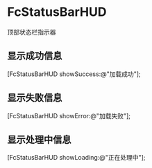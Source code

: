# FcStatusBarHUD
顶部状态栏指示器

## 显示成功信息
[FcStatusBarHUD showSuccess:@"加载成功"];


## 显示失败信息
[FcStatusBarHUD showError:@"加载失败"];


## 显示处理中信息
[FcStatusBarHUD showLoading:@"正在处理中"];
